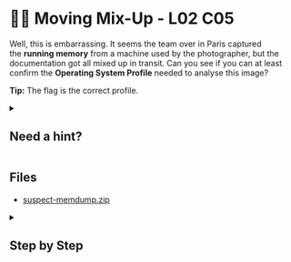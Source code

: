 # 🏃‍♀️ Moving Mix-Up - L02 C05

Well, this is embarrassing. It seems the team over in Paris captured the **running memory** from a machine used by the photographer, but the documentation got all mixed up in transit. Can you see if you can at least confirm the **Operating System Profile** needed to analyse this image?

**Tip:** The flag is the correct profile.

<details><summary>

## Need a hint?</summary>

> 💡 Hint: Try `volatility -f <filename>`, but with which plugin?

</details>

## Files

- [suspect-memdump.zip](https://drive.google.com/file/d/1cU7OVhGgdwv8-JvGU3ekMFi6A9Fi7WIy/view?usp=sharing)

<details><summary>

## Step by Step</summary>

- Download the suspect-memdump.zip
- Extract the contents and navigate there in a terminal
- Use the imageinfo plugin with volatility `volatility -f memdump.mem imageinfo` (it may take a while to finish)
- The correct profile is the second one of the Suggested Profile(s)

![running volatility](/assets/movingmixup1.jpg)

`flag: Win81U1x64`

</details>
